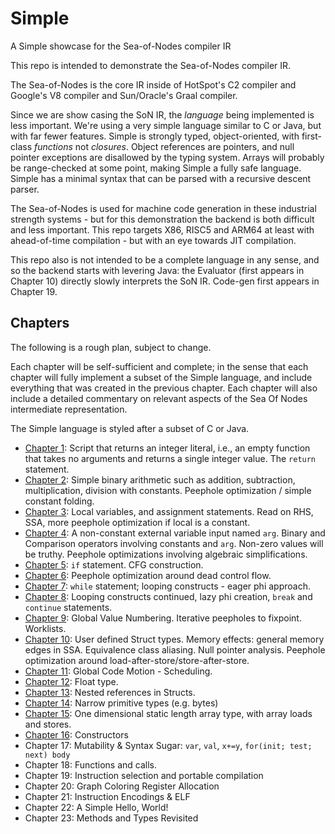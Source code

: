 # Simple
A Simple showcase for the Sea-of-Nodes compiler IR

This repo is intended to demonstrate the Sea-of-Nodes compiler IR.

The Sea-of-Nodes is the core IR inside of HotSpot's C2 compiler
and Google's V8 compiler and Sun/Oracle's Graal compiler.

Since we are show casing the SoN IR, the *language* being implemented is less
important.  We're using a very simple language similar to C or Java, but with
far fewer features.  Simple is strongly typed, object-oriented, with first-class
*functions* not *closures*.  Object references are pointers, and null
pointer exceptions are disallowed by the typing system.  Arrays will probably
be range-checked at some point, making Simple a fully safe language.  Simple
has a minimal syntax that can be parsed with a recursive descent parser.

The Sea-of-Nodes is used for machine code generation in these industrial
strength systems - but for this demonstration the backend is both difficult and
less important.  This repo targets X86, RISC5 and ARM64 at least with
ahead-of-time compilation - but with an eye towards JIT compilation.

This repo also is not intended to be a complete language in any sense, and so
the backend starts with levering Java: the Evaluator (first appears in Chapter
10) directly slowly interprets the SoN IR.  Code-gen first appears in Chapter
19.


## Chapters

The following is a rough plan, subject to change.

Each chapter will be self-sufficient and complete; in the sense that each
chapter will fully implement a subset of the Simple language, and include
everything that was created in the previous chapter.  Each chapter will also
include a detailed commentary on relevant aspects of the Sea Of Nodes
intermediate representation.

The Simple language is styled after a subset of C or Java.

* [Chapter 1](docs/chapter01/README.md): Script that returns an integer literal, i.e., an empty function that takes no arguments and returns a single integer value. The `return` statement.
* [Chapter 2](docs/chapter02/README.md): Simple binary arithmetic such as addition, subtraction, multiplication, division
  with constants. Peephole optimization / simple constant folding.
* [Chapter 3](docs/chapter03/README.md): Local variables, and assignment statements. Read on RHS, SSA, more peephole optimization if local is a
  constant.
* [Chapter 4](docs/chapter04/README.md): A non-constant external variable input
  named `arg`.  Binary and Comparison operators involving constants and `arg`.
  Non-zero values will be truthy.  Peephole optimizations involving algebraic
  simplifications.
* [Chapter 5](docs/chapter05/README.md): `if` statement. CFG construction.
* [Chapter 6](docs/chapter06/README.md): Peephole optimization around dead control flow.
* [Chapter 7](docs/chapter07/README.md): `while` statement; looping constructs - eager phi approach.
* [Chapter 8](docs/chapter08/README.md): Looping constructs continued, lazy phi creation, `break` and `continue` statements.
* [Chapter 9](docs/chapter09/README.md): Global Value Numbering. Iterative peepholes to fixpoint. Worklists.
* [Chapter 10](docs/chapter10/README.md): User defined Struct types. Memory effects:
  general memory edges in SSA.  Equivalence class aliasing.  Null pointer
  analysis.  Peephole optimization around load-after-store/store-after-store.
* [Chapter 11](docs/chapter11/README.md): Global Code Motion - Scheduling.
* [Chapter 12](docs/chapter12/README.md): Float type.
* [Chapter 13](docs/chapter13/README.md): Nested references in Structs.
* [Chapter 14](docs/chapter14/README.md): Narrow primitive types (e.g. bytes)
* [Chapter 15](docs/chapter15/README.md): One dimensional static length array type, with array loads and stores.
* [Chapter 16](docs/chapter16/README.md): Constructors
* Chapter 17: Mutability & Syntax Sugar: `var`, `val`, `x+=y`, `for(init; test; next) body`
* Chapter 18: Functions and calls.
* Chapter 19: Instruction selection and portable compilation
* Chapter 20: Graph Coloring Register Allocation
* Chapter 21: Instruction Encodings & ELF
* Chapter 22: A Simple Hello, World!
* Chapter 23: Methods and Types Revisited
